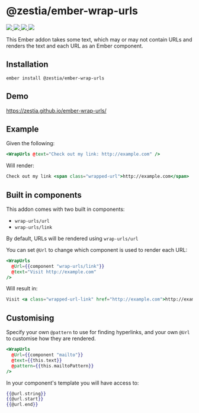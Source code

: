 # @zestia/ember-wrap-urls

<p>
  <!--
  <a href="https://github.com/zestia/ember-wrap-urls/actions/workflows/ci.yml">
    <img src="https://github.com/zestia/ember-wrap-urls/actions/workflows/ci.yml/badge.svg">
  </a>
  -->

  <a href="https://david-dm.org/zestia/ember-wrap-urls#badge-embed">
    <img src="https://david-dm.org/zestia/ember-wrap-urls.svg">
  </a>

  <a href="https://david-dm.org/zestia/ember-wrap-urls#dev-badge-embed">
    <img src="https://david-dm.org/zestia/ember-wrap-urls/dev-status.svg">
  </a>

  <a href="https://emberobserver.com/addons/@zestia/ember-wrap-urls">
    <img src="https://emberobserver.com/badges/-zestia-ember-wrap-urls.svg">
  </a>

  <img src="https://img.shields.io/badge/Ember-%3E%3D%203.16-brightgreen">
</p>

This Ember addon takes some text, which may or may not contain URLs and renders the text and each URL as an Ember component.

## Installation

```
ember install @zestia/ember-wrap-urls
```

## Demo

https://zestia.github.io/ember-wrap-urls/

## Example

Given the following:

```hbs
<WrapUrls @text="Check out my link: http://example.com" />
```

Will render:

```hbs
Check out my link <span class="wrapped-url">http://example.com</span>
```

## Built in components

This addon comes with two built in components:

- `wrap-urls/url`
- `wrap-urls/link`

By default, URLs will be rendered using `wrap-urls/url`

You can set `@Url` to change which component is used to render each URL:

```hbs
<WrapUrls
  @Url={{component "wrap-urls/link"}}
  @text="Visit http://example.com"
/>
```

Will result in:

```hbs
Visit <a class="wrapped-url-link" href="http://example.com">http://example.com</a>
```

## Customising

Specify your own `@pattern` to use for finding hyperlinks, and your own `@Url` to customise how they are rendered.

```hbs
<WrapUrls
  @Url={{component "mailto"}}
  @text={{this.text}}
  @pattern={{this.mailtoPattern}}
/>
```

In your component's template you will have access to:

```hbs
{{@url.string}}
{{@url.start}}
{{@url.end}}
```
